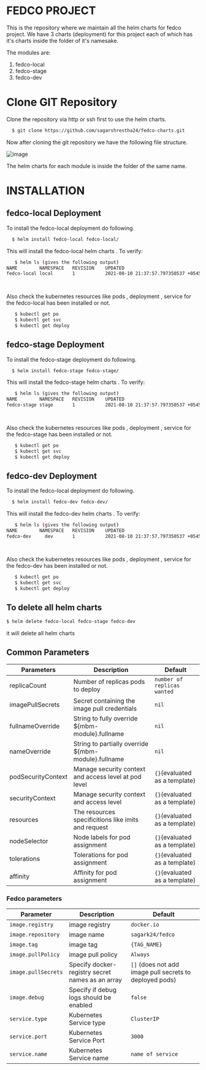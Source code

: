 # FEDCO  PROJECT

This is the repository where we maintain all the helm charts for fedco project. We have 3 charts (deployment) for this project each of which has it's charts inside the folder of it's namesake.

The modules are:
1. fedco-local
2. fedco-stage
3. fedco-dev




# Clone GIT Repository

Clone the repository via http or ssh first to use the helm charts.

```sh 
  $ git clone https://github.com/sagarshrestha24/fedco-charts.git
```

Now after cloning the git repository we have the following file structure.
 
![image](https://user-images.githubusercontent.com/76894861/129181946-cc8fff0c-a62d-462c-8700-70fd2b04b308.png)

 

The helm charts for each module is inside the folder of the same name.



# INSTALLATION


## fedco-local Deployment

To install the fedco-local deployment do following.

```sh
  $ helm install fedco-local fedco-local/
```
 
This will install the fedco-local helm charts . To verify:

```sh
   $ helm ls (gives the following output)
NAME       	NAMESPACE	REVISION	UPDATED                                  	STATUS  	CHART            	APP VERSION
fedco-local	local    	1       	2021-08-10 21:37:57.797350537 +0545 +0545	deployed	fedco-local-0.1.0	1.16.0     

     
```

Also check the kubernetes resources like pods , deployment , service for the fedco-local has been installed or not.

```sh
   $ kubectl get po 
   $ kubectl get svc
   $ kubectl get deploy
```
 

## fedco-stage Deployment

To install the fedco-stage deployment do following.

```sh
  $ helm install fedco-stage fedco-stage/
```
 
This will install the fedco-stage helm charts . To verify:

```sh
   $ helm ls (gives the following output)
NAME       	NAMESPACE	REVISION	UPDATED                                  	STATUS  	CHART            	APP VERSION
fedco-stage	stage    	1       	2021-08-10 21:37:57.797350537 +0545 +0545	deployed	fedco-stage-0.1.0	1.16.0     

     
```

Also check the kubernetes resources like pods , deployment , service for the fedco-stage has been installed or not.

```sh
   $ kubectl get po 
   $ kubectl get svc
   $ kubectl get deploy
```

## fedco-dev Deployment

To install the fedco-local deployment do following.

```sh
  $ helm install fedco-dev fedco-dev/
```
 
This will install the fedco-dev helm charts . To verify:

```sh
   $ helm ls (gives the following output)
NAME       	NAMESPACE	REVISION	UPDATED                                  	STATUS  	CHART            	APP VERSION
fedco-dev	  dev    	1       	2021-08-10 21:37:57.797350537 +0545 +0545	deployed	fedco-dev-0.1.0	    1.16.0     

     
```

Also check the kubernetes resources like pods , deployment , service for the fedco-dev has been installed or not.

```sh
   $ kubectl get po 
   $ kubectl get svc
   $ kubectl get deploy
```


## To delete all helm charts

```sh
$ helm delete fedco-local fedco-stage fedco-dev

```

it will delete all helm charts



## Common Parameters

| Parameters | Description | Default|
| ------ | ------ | ------ |
| replicaCount | Number of replicas pods to deploy | `number of replicas wanted` |
| imagePullSecrets | Secret containing the image pull credentials | `nil` |
| fullnameOverride | String to fully override ${mbm-module}.fullname	 | `nil` |
| nameOverride |  String to partially override ${mbm-module}.fullname	| `nil` |
| podSecurityContext | Manage security context and access level at pod level  	| `{}`(evaluated as a template) |
| securityContext |  Manage security context and access level	| `{}`(evaluated as a template)|
| resources |  The resources specificitions like imits and request	| `{}`(evaluated as a template) |
| nodeSelector | Node labels for pod assignment	| `{}`(evaluated as a template) |
| tolerations |  Tolerations for pod assignment		| `{}`(evaluated as a template) |
| affinity | Affinity for pod assignment		| `{}`(evaluated as a template) |



### Fedco parameters

| Parameter                            | Description                                                                   | Default                                                 |
|--------------------------------------|-------------------------------------------------------------------------------|---------------------------------------------------------|
| `image.registry`                     |  image registry                                                      | `docker.io`                                             |
| `image.repository`                   |  image name                                                          | `sagark24/fedco`                                     |
| `image.tag`                          |  image tag                                                           | `{TAG_NAME}`                                            |
| `image.pullPolicy`                   |  image pull policy                                                   | `Always`                                          |
| `image.pullSecrets`                  | Specify docker-registry secret names as an array                     | `[]` (does not add image pull secrets to deployed pods) |
| `image.debug`                        | Specify if debug logs should be enabled                              | `false`                                                   
| `service.type`                       | Kubernetes Service type                                                       | `ClusterIP`                                          |                                                                                                                                           
| `service.port`                       | Kubernetes Service Port                                                       | `3000`                                          |   
| `service.name`                       | Kubernetes Service name                                                       | `name of service`                                          | 



